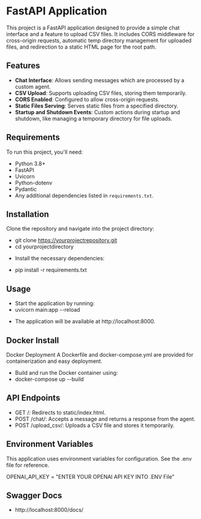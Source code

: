 # FastAPI Application

This project is a FastAPI application designed to provide a simple chat interface and a feature to upload CSV files. It includes CORS middleware for cross-origin requests, automatic temp directory management for uploaded files, and redirection to a static HTML page for the root path.

## Features

- **Chat Interface**: Allows sending messages which are processed by a custom agent.
- **CSV Upload**: Supports uploading CSV files, storing them temporarily.
- **CORS Enabled**: Configured to allow cross-origin requests.
- **Static Files Serving**: Serves static files from a specified directory.
- **Startup and Shutdown Events**: Custom actions during startup and shutdown, like managing a temporary directory for file uploads.

## Requirements

To run this project, you'll need:

- Python 3.8+
- FastAPI
- Uvicorn
- Python-dotenv
- Pydantic
- Any additional dependencies listed in `requirements.txt`.

## Installation

Clone the repository and navigate into the project directory:


- git clone https://yourprojectrepository.git
- cd yourprojectdirectory

* Install the necessary dependencies:
- pip install -r requirements.txt


## Usage
- Start the application by running:
- uvicorn main:app --reload

* The application will be available at http://localhost:8000.


## Docker Install
Docker Deployment
A Dockerfile and docker-compose.yml are provided for containerization and easy deployment.

- Build and run the Docker container using:
- docker-compose up --build


## API Endpoints
- GET /: Redirects to static/index.html.
- POST /chat/: Accepts a message and returns a response from the agent.
- POST /upload_csv/: Uploads a CSV file and stores it temporarily.


## Environment Variables
This application uses environment variables for configuration. See the .env file for reference.

OPENAI_API_KEY = "ENTER YOUR OPENAI API KEY INTO .ENV File"

## Swagger Docs
- http://localhost:8000/docs/